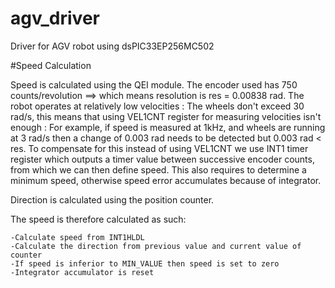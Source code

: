 # agv_driver
Driver for AGV robot using dsPIC33EP256MC502


#Speed Calculation

Speed is calculated using the QEI module.
The encoder used has 750 counts/revolution ==> which means resolution is res = 0.00838 rad.
The robot operates at relatively low velocities : The wheels don't exceed 30 rad/s,
this means that using VEL1CNT register for measuring velocities isn't enough : For example, if
speed is measured at 1kHz, and wheels are running at 3 rad/s then a change of 0.003 rad needs to be detected
but 0.003 rad < res.
To compensate for this instead of using VEL1CNT we use INT1 timer register which outputs a timer value between successive encoder counts, from which we can then define speed.
This also requires to determine a minimum speed, otherwise speed error accumulates because of integrator.

Direction is calculated using the position counter.

The speed is therefore calculated as such:

	-Calculate speed from INT1HLDL
	-Calculate the direction from previous value and current value of counter
	-If speed is inferior to MIN_VALUE then speed is set to zero
	-Integrator accumulator is reset



